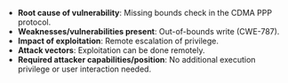 - **Root cause of vulnerability**: Missing bounds check in the CDMA PPP protocol.
- **Weaknesses/vulnerabilities present**: Out-of-bounds write (CWE-787).
- **Impact of exploitation**: Remote escalation of privilege.
- **Attack vectors**: Exploitation can be done remotely.
- **Required attacker capabilities/position**: No additional execution privilege or user interaction needed.